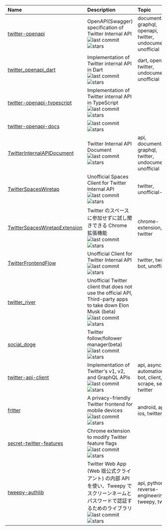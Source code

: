 | Name                                                                                     | Description                                                                                                                                                                                                                                                            | Topic                                                              | Language   |
|:-----------------------------------------------------------------------------------------|:-----------------------------------------------------------------------------------------------------------------------------------------------------------------------------------------------------------------------------------------------------------------------|:-------------------------------------------------------------------|:-----------|
| [twitter-openapi](https://github.com/fa0311/twitter-openapi)                             | OpenAPI(Swagger) specification of Twitter Internal API ![last commit](https://img.shields.io/github/commit-activity/m/fa0311/twitter-openapi)   ![stars](https://img.shields.io/github/stars/fa0311/twitter-openapi)                                                   | documentation, graphql, openapi, twitter, undocumented, unofficial | Python     |
| [twitter_openapi_dart](https://github.com/fa0311/twitter_openapi_dart)                   | Implementation of Twitter internal API in Dart ![last commit](https://img.shields.io/github/commit-activity/m/fa0311/twitter_openapi_dart)   ![stars](https://img.shields.io/github/stars/fa0311/twitter_openapi_dart)                                                 | dart, openapi, twitter, undocumented, unofficial                   | Dart       |
| [twitter-openapi-typescript](https://github.com/fa0311/twitter-openapi-typescript)       | Implementation of Twitter internal API in TypeScript ![last commit](https://img.shields.io/github/commit-activity/m/fa0311/twitter-openapi-typescript)   ![stars](https://img.shields.io/github/stars/fa0311/twitter-openapi-typescript)                               |                                                                    | TypeScript |
| [twitter-openapi-docs](https://github.com/fa0311/twitter-openapi-docs)                   | ![last commit](https://img.shields.io/github/commit-activity/m/fa0311/twitter-openapi-docs)   ![stars](https://img.shields.io/github/stars/fa0311/twitter-openapi-docs)                                                                                                |                                                                    | TypeScript |
| [TwitterInternalAPIDocument](https://github.com/fa0311/TwitterInternalAPIDocument)       | Twitter Internal API Document ![last commit](https://img.shields.io/github/commit-activity/m/fa0311/TwitterInternalAPIDocument)   ![stars](https://img.shields.io/github/stars/fa0311/TwitterInternalAPIDocument)                                                      | api, documentation, graphql, twitter, undocumented, unofficial     | Python     |
| [TwitterSpacesWiretap](https://github.com/fa0311/TwitterSpacesWiretap)                   | Unofficial Spaces Client for Twitter Internal API ![last commit](https://img.shields.io/github/commit-activity/m/fa0311/TwitterSpacesWiretap)   ![stars](https://img.shields.io/github/stars/fa0311/TwitterSpacesWiretap)                                              | twitter, unofficial-apis                                           | Python     |
| [TwitterSpacesWiretapExtension](https://github.com/fa0311/TwitterSpacesWiretapExtension) | Twitter のスペースに参加せずに試し聞きできる Chrome 拡張機能 ![last commit](https://img.shields.io/github/commit-activity/m/fa0311/TwitterSpacesWiretapExtension)   ![stars](https://img.shields.io/github/stars/fa0311/TwitterSpacesWiretapExtension)                                       | chrome-extension, twitter                                          | JavaScript |
| [TwitterFrontendFlow](https://github.com/fa0311/TwitterFrontendFlow)                     | Unofficial Client for Twitter Internal API ![last commit](https://img.shields.io/github/commit-activity/m/fa0311/TwitterFrontendFlow)   ![stars](https://img.shields.io/github/stars/fa0311/TwitterFrontendFlow)                                                       | twitter, twitter-bot, unofficial                                   | Python     |
| [twitter_river](https://github.com/fa0311/twitter_river)                                 | Unofficial Twitter client that does not use the official API, Third-party apps to take down Elon Musk (beta) ![last commit](https://img.shields.io/github/commit-activity/m/fa0311/twitter_river)   ![stars](https://img.shields.io/github/stars/fa0311/twitter_river) |                                                                    | Dart       |
| [social_doge](https://github.com/fa0311/social_doge)                                     | Twitter follow/follower manager(beta) ![last commit](https://img.shields.io/github/commit-activity/m/fa0311/social_doge)   ![stars](https://img.shields.io/github/stars/fa0311/social_doge)                                                                            |                                                                    | Dart       |
| [twitter-api-client](https://github.com/trevorhobenshield/twitter-api-client)            | Implementation of Twitter's v1, v2, and GraphQL APIs ![last commit](https://img.shields.io/github/commit-activity/m/trevorhobenshield/twitter-api-client)   ![stars](https://img.shields.io/github/stars/trevorhobenshield/twitter-api-client)                         | api, async, automation, bot, client, scrape, search, twitter       | Python     |
| [fritter](https://github.com/jonjomckay/fritter)                                         | A privacy-friendly Twitter frontend for mobile devices ![last commit](https://img.shields.io/github/commit-activity/m/jonjomckay/fritter)   ![stars](https://img.shields.io/github/stars/jonjomckay/fritter)                                                           | android, app, ios, twitter                                         | Dart       |
| [secret-twitter-features](https://github.com/yaroslav-n/secret-twitter-features)         | Chrome extension to modify Twitter feature flags ![last commit](https://img.shields.io/github/commit-activity/m/yaroslav-n/secret-twitter-features)   ![stars](https://img.shields.io/github/stars/yaroslav-n/secret-twitter-features)                                 |                                                                    | TypeScript |
| [tweepy-authlib](https://github.com/tsukumijima/tweepy-authlib)                          | Twitter Web App (Web 版公式クライアント) の内部 API を使い、Tweepy でスクリーンネームとパスワードで認証するためのライブラリ ![last commit](https://img.shields.io/github/commit-activity/m/tsukumijima/tweepy-authlib)   ![stars](https://img.shields.io/github/stars/tsukumijima/tweepy-authlib)                  | api, python, reverse-engineering, tweepy, twitter                  | Python     |